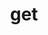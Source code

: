 ---
layout: landing_page
sidebar: qq_cli_command_reference_sidebar
summary: Listing of commands for get
title: get

---